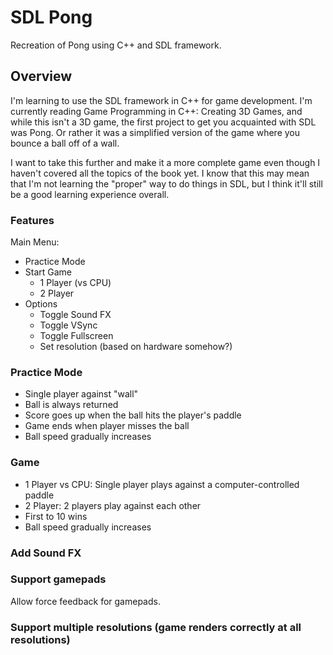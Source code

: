 # SDL Pong

Recreation of Pong using C++ and SDL framework.

## Overview

I'm learning to use the SDL framework in C++ for game development. I'm currently reading Game Programming in C++: Creating 3D Games, and while this isn't a 3D game, the first project to get you acquainted with SDL was Pong. Or rather it was a simplified version of the game where you bounce a ball off of a wall.

I want to take this further and make it a more complete game even though I haven't covered all the topics of the book yet. I know that this may mean that I'm not learning the "proper" way to do things in SDL, but I think it'll still be a good learning experience overall.

### Features

Main Menu:
- Practice Mode
- Start Game
  - 1 Player (vs CPU)
  - 2 Player
- Options
  - Toggle Sound FX
  - Toggle VSync
  - Toggle Fullscreen
  - Set resolution (based on hardware somehow?)

### Practice Mode

- Single player against "wall"
- Ball is always returned
- Score goes up when the ball hits the player's paddle
- Game ends when player misses the ball
- Ball speed gradually increases

### Game

- 1 Player vs CPU: Single player plays against a computer-controlled paddle
- 2 Player: 2 players play against each other
- First to 10 wins
- Ball speed gradually increases

### Add Sound FX
### Support gamepads

Allow force feedback for gamepads.

### Support multiple resolutions (game renders correctly at all resolutions)
